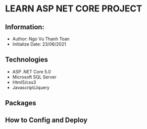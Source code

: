 # LEARN ASP NET CORE PROJECT

## Information:
- Author: Ngo Vu Thanh Toan
- Initialize Date: 23/06/2021

## Technologies
- ASP .NET Core 5.0
- Microsoft SQL Server
- Html5/css3
- Javascript/Jquery

## Packages
## How to Config and Deploy
